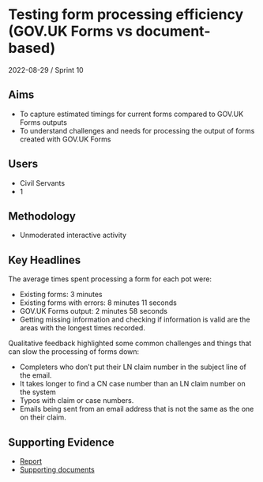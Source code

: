 # Testing form processing efficiency (GOV.UK Forms vs document-based)

2022-08-29 / Sprint 10

## Aims
- To capture estimated timings for current forms compared to GOV.UK Forms outputs
- To understand challenges and needs for processing the output of forms created with GOV.UK Forms

## Users
- Civil Servants
- 1

## Methodology
- Unmoderated interactive activity

## Key Headlines

The average times spent processing a form for each pot were:
- Existing forms: 3 minutes
- Existing forms with errors: 8 minutes 11 seconds
- GOV.UK Forms output: 2 minutes 58 seconds
- Getting missing information and checking if information is valid are the areas with the longest times recorded.

Qualitative feedback highlighted some common challenges and things that can slow the processing of forms down:
- Completers who don’t put their LN claim number in the subject line of the email.
- It takes longer to find a CN case number than an LN claim number on the system
- Typos with claim or case numbers.
- Emails being sent from an email address that is not the same as the one on their claim.

## Supporting Evidence
- [Report](https://docs.google.com/document/d/1R5bleGlN0jt0BtuVdvUeRNs1mdKijkQZ003wfrWn9Fk/edit)
- [Supporting documents](https://drive.google.com/drive/folders/1RFkIZA9txFo-NNl-LDIEl4kOSdHkLcd2)
